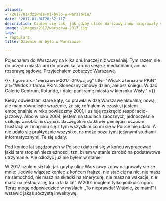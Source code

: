```yaml
---
aliases:
- /2017/01/dziwnie-mi-bylo-w-warszawie/
date: '2017-01-04T20:32:11Z'
description: Czułem się tak, jak gdyby ulice Warszawy znów naigrawały się ze mnie.
image: /images/2017/warszawa-2017.jpg
tags:
- raptularz
title: Dziwnie mi było w Warszawie

---
```


Pojechałem do Warszawy na kilka dni. Inaczej niż wcześniej. Tym razem nie do
urzędu miasta, ani do prawnika, ani na sesję z mediatorami, ani na rozprawę
sądową. Przyjechałem zobaczyć Warszawę.

{{< figure src="warszawa-2017-640px.jpg" title="Widok z tarasu w PKiN" alt="Widok z tarasu PKiN. Słoneczny zimowy dzień, ale bez śniegu. Widać Galerię Centrum, Rotundę, i dalej panoramę miasta w kierunku Wisły." >}}

<!--more-->

Kiedy odwiedzam stare kąty, co prawda widzę Warszawę aktualną, nową, ale mam
równoległe wrażenie, że się cofnąłem w czasie, i jestem emocjonalnie w roku
powiedzmy 2001, i usiłuję rozkręcić zespół acid-jazzowy. Albo w roku 2004,
jestem na studiach zaocznych, jednocześnie usiłując zarobić na czynsz.
Szczególnie dotkliwie pamiętam uczucie frustracji w zmaganiu się z tym wszystkim
co mi się w Polsce nie udało. A nie udało się praktycznie wszystko, no może poza
tymi jedynymi studiami informatycznymi. Te się udały.

Pod koniec lat spędzonych w Polsce udało mi się w końcu wypracować jakiś tam
stopień niezależności, tzn. byłem w stanie zarobić na podstawowe utrzymanie. Ale
odłożyć już nie byłem w stanie.

W 2017 czułem się tak, jak gdyby ulice Warszawy znów naigrawały się ze mnie:
„ledwie wiążesz koniec z końcem frajrze, nie stać cię na nic, nie masz na
samochód, nie masz na składki na emeryturę, nie masz na wakacje, nie masz na
restaurację, tra la la la la!” W 2001 mogłem tylko podkulić ogon.  Teraz mogę
odpowiedzieć w myślach: „To nieprawda! Właśnie, że mam!” i wstawić jakąś
soczystą inwektywę.
